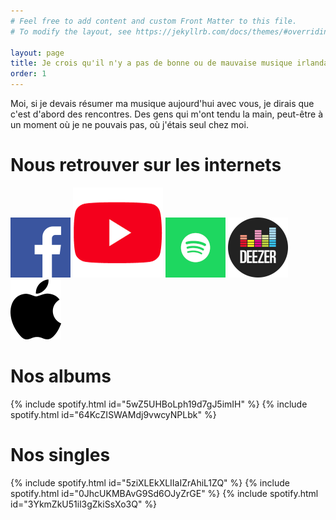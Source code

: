 ```yaml
---
# Feel free to add content and custom Front Matter to this file.
# To modify the layout, see https://jekyllrb.com/docs/themes/#overriding-theme-defaults

layout: page
title: Je crois qu'il n'y a pas de bonne ou de mauvaise musique irlandaise
order: 1
---
```


Moi, si je devais résumer ma musique aujourd'hui avec vous, je dirais que c'est d'abord des rencontres. Des gens qui m'ont tendu la main, peut-être à un moment où je ne pouvais pas, où j'étais seul chez moi.
# Nous retrouver sur les internets
[![Facebook](/images/facebook.png)](https://www.facebook.com/TheIrishFever/)
[![Youtube](/images/youtube.png)](https://www.youtube.com/channel/UCmYgnqZ-mNBZ_AoB0uNLJrA/)
[![Spotify](/images/spotify.png)](https://open.spotify.com/artist/5L20pFQ2OgglIxjRu4hD9S)
[![Deezer](/images/deezer.png)](https://www.deezer.com/fr/artist/14355049)
[![Apple Music](/images/apple.png)](https://music.apple.com/fr/artist/the-irish-fever/1361062466)
# Nos albums
{% include spotify.html id="5wZ5UHBoLph19d7gJ5imIH" %}
{% include spotify.html id="64KcZISWAMdj9vwcyNPLbk" %}


# Nos singles
{% include spotify.html id="5ziXLEkXLIIaIZrAhiL1ZQ" %}
{% include spotify.html id="0JhcUKMBAvG9Sd6OJyZrGE" %}
{% include spotify.html id="3YkmZkU51il3gZkiSsXo3Q" %}

